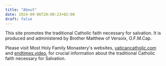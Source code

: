 ```yaml
---
title: "About"
date: 2024-09-06T20:00:23+02:00
draft: false
---
```



This site promotes the traditional Catholic faith necessary for salvation. It is produced and administered by Brother Matthew of Versoix, O.F.M.Cap.

Please visit Most Holy Family Monastery's websites, [vaticancatholic.com](https://vaticancatholic.com) and [endtimes.video](https://endtimes.video), for crucial information about the traditional Catholic faith necessary for Salvation.
